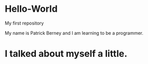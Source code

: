 # Hello-World
My first repository


My name is Patrick Berney and I am learning to be a programmer.

# I talked about myself a little. 
